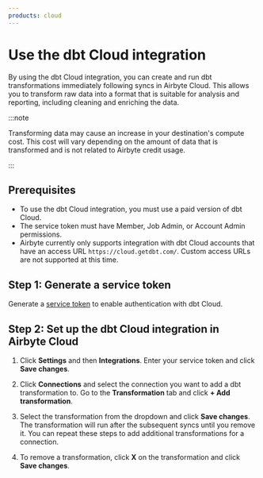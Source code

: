 ```yaml
---
products: cloud
---
```


# Use the dbt Cloud integration

By using the dbt Cloud integration, you can create and run dbt transformations immediately following syncs in Airbyte Cloud. This allows you to transform raw data into a format that is suitable for analysis and reporting, including cleaning and enriching the data.

:::note

Transforming data may cause an increase in your destination's compute cost. This cost will vary depending on the amount of data that is transformed and is not related to Airbyte credit usage.

:::

## Prerequisites
- To use the dbt Cloud integration, you must use a paid version of dbt Cloud.
- The service token must have Member, Job Admin, or Account Admin permissions.
- Airbyte currently only supports integration with dbt Cloud accounts that have an access URL `https://cloud.getdbt.com/`. Custom access URLs are not supported at this time.

## Step 1: Generate a service token

Generate a [service token](https://docs.getdbt.com/docs/dbt-cloud-apis/service-tokens#generate-service-account-tokens) to enable authentication with dbt Cloud.

## Step 2: Set up the dbt Cloud integration in Airbyte Cloud

1. Click **Settings** and then **Integrations**. Enter your service token and click **Save changes**.

2. Click **Connections** and select the connection you want to add a dbt transformation to. Go to the **Transformation** tab and click **+ Add transformation**. 

3. Select the transformation from the dropdown and click **Save changes**. The transformation will run after the subsequent syncs until you remove it. You can repeat these steps to add additional transformations for a connection.

4. To remove a transformation, click **X** on the transformation and click **Save changes**.

